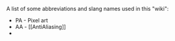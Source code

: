 A list of some abbreviations and slang names used in this "wiki":
- PA - Pixel art
- AA - [[AntiAliasing]]
- 